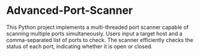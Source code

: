 # Advanced-Port-Scanner
This Python project implements a multi-threaded port scanner capable of scanning multiple ports simultaneously. Users input a target host and a comma-separated list of ports to check. The scanner efficiently checks the status of each port, indicating whether it is open or closed. 
